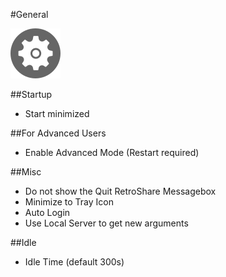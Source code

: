 #General

![rel path](../img/settings/general.png "logo rel path")  


##Startup
 - Start minimized  
 
##For Advanced Users
 - Enable Advanced Mode (Restart required)
 
##Misc
 - Do not show the Quit RetroShare Messagebox
 - Minimize to Tray Icon
 - Auto Login
 - Use Local Server to get new arguments
 
##Idle
 - Idle Time (default 300s)
